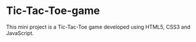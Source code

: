 # Tic-Tac-Toe-game
This mini project is a Tic-Tac-Toe game developed using HTML5, CSS3 and JavaScript.
